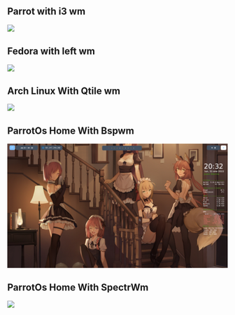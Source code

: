<h2> Parrot with i3 wm</h2>
<img src="https://raw.githubusercontent.com/jSierraB3991/dotfiles/main/i3/parrot-i3.png" />

<h2> Fedora with left wm</h2>
<img src="https://raw.githubusercontent.com/jSierraB3991/dotfiles/main/leftwm/Fedora-left-wm.png" />

<h2> Arch Linux With Qtile wm </h2>
<img src="https://raw.githubusercontent.com/jSierraB3991/dotfiles/main/qtile/arch-qtile.png" />

<h2> ParrotOs Home With Bspwm </h2>
<img src="https://raw.githubusercontent.com/jSierraB3991/dotfiles/main/bspwm/parrot_bspwm.png" />

<h2> ParrotOs Home With SpectrWm </h2>
<img src="https://raw.githubusercontent.com/jSierraB3991/dotfiles/main/spectrwm/parrot-home-spctrwm.png" />


